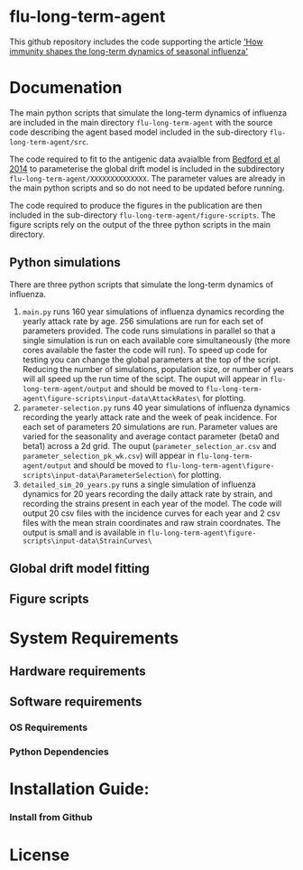 # flu-long-term-agent
This github repository includes the code supporting the article ['How immunity shapes the long-term dynamics of seasonal influenza'](https://www.medrxiv.org/content/10.1101/2023.09.08.23295244v1.full)

# Documenation
The main python scripts that simulate the long-term dynamics of influenza are included in the main directory `flu-long-term-agent` with the source code describing the agent based model included in the sub-directory `flu-long-term-agent/src`.

The code required to fit to the antigenic data avaialble from [Bedford et al 2014](https://elifesciences.org/articles/01914) to parameterise the global drift model is included in the subdirectory `flu-long-term-agent/XXXXXXXXXXXXXX`. The parameter values are already in the main python scripts and so do not need to be updated before running.

The code required to produce the figures in the publication are then included in the sub-directory `flu-long-term-agent/figure-scripts`. The figure scripts rely on the output of the three python scripts in the main directory.

## Python simulations
There are three python scripts that simulate the long-term dynamics of influenza. 
1. `main.py` runs 160 year simulations of influenza dynamics recording the yearly attack rate by age. 256 simulations are run for each set of parameters provided. The code runs simulations in parallel so that a single simulation is run on each available core simultaneously (the more cores available the faster the code will run). To speed up code for testing you can change the global parameters at the top of the script. Reducing the number of simulations, population size, or number of years will all speed up the run time of the scipt. The ouput will appear in `flu-long-term-agent/output` and should be moved to `flu-long-term-agent\figure-scripts\input-data\AttackRates\` for plotting.
2. `parameter-selection.py` runs 40 year simulations of influenza dynamics recording the yearly attack rate and the week of peak incidence. For each set of parameters 20 simulations are run. Parameter values are varied for the seasonality and average contact parameter (beta0 and beta1) across a 2d grid. The ouput (`parameter_selection_ar.csv` and `parameter_selection_pk_wk.csv`)  will appear in `flu-long-term-agent/output` and should be moved to `flu-long-term-agent\figure-scripts\input-data\ParameterSelection\` for plotting.
3. `detailed_sim_20_years.py` runs a single simulation of influenza dynamics for 20 years recording the daily attack rate by strain, and recording the strains present in each year of the model. The code will output 20 csv files with the incidence curves for each year and 2 csv files with the mean strain coordinates and raw strain coordnates. The output is small and is available in `flu-long-term-agent\figure-scripts\input-data\StrainCurves\`

## Global drift model fitting

## Figure scripts

# System Requirements
## Hardware requirements

## Software requirements
### OS Requirements

### Python Dependencies


# Installation Guide:
### Install from Github


# License
